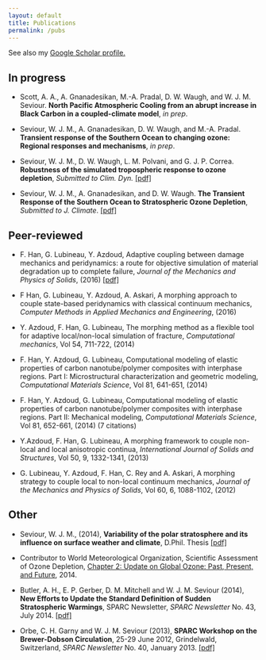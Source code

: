 ```yaml
---
layout: default
title: Publications
permalink: /pubs
---
```


See also my [Google Scholar profile.](https://scholar.google.com/citations?user=Sjpa5TYAAAAJ&hl=en)

## In progress

- Scott, A. A., A. Gnanadesikan, M.-A. Pradal, D. W. Waugh, and W. J. M.
  Seviour. **North Pacific Atmospheric Cooling from an abrupt increase in Black
  Carbon in a coupled-climate model**, _in prep_.

- Seviour, W. J. M., A. Gnanadesikan, D. W. Waugh, and M.-A. Pradal. **Transient
  response of the Southern Ocean to changing ozone: Regional responses and
  mechanisms**, _in prep_.  

- Seviour, W. J. M., D. W. Waugh, L. M. Polvani, and
  G. J. P. Correa. **Robustness of the simulated tropospheric response to ozone
  depletion**, _Submitted to Clim. Dyn._ [[pdf]](downloads/pdfs/Seviour_etal_2016_ozone_models_Submitted.pdf)

- Seviour, W. J. M., A. Gnanadesikan, and D. W.  Waugh. **The Transient Response
  of the Southern Ocean to Stratospheric Ozone Depletion**, _Submitted to
  J. Climate_. [[pdf]](downloads/pdfs/Seviour_etal_2016_SO_Submitted.pdf)

## Peer-reviewed

- F. Han, G. Lubineau, Y. Azdoud, Adaptive coupling between damage mechanics and peridynamics: a route for objective simulation of material degradation up to complete failure, _Journal of the Mechanics and Physics of Solids_, (2016) [[pdf]](https://www.researchgate.net/profile/Fei_Han5/publication/303320003_Adaptive_coupling_between_damage_mechanics_and_peridynamics_a_route_for_objective_simulation_of_material_degradation_up_to_complete_failure/links/574580fa08ae298602f8029d.pdf)

- F Han, G. Lubineau, Y. Azdoud, A. Askari, A morphing approach to couple state-based peridynamics with classical continuum mechanics, _Computer Methods in Applied Mechanics and Engineering_, (2016)

- Y. Azdoud, F. Han, G. Lubineau, The morphing method as a flexible tool for adaptive local/non-local simulation of fracture, _Computational mechanics_, Vol 54, 711-722, (2014)

- F. Han, Y. Azdoud, G. Lubineau, Computational modeling of elastic properties of carbon nanotube/polymer composites with interphase regions. Part I: Microstructural characterization and geometric modeling, _Computational Materials Science_, Vol 81, 641-651, (2014)

- F. Han, Y. Azdoud, G. Lubineau, Computational modeling of elastic properties of carbon nanotube/polymer composites with interphase regions. Part II: Mechanical modeling, _Computational Materials Science_, Vol 81, 652-661, (2014) (7 citations)

- Y.Azdoud, F. Han, G. Lubineau, A morphing framework to couple non-local and local anisotropic continua, _International Journal of Solids and Structures_, Vol 50, 9, 1332-1341, (2013)

- G. Lubineau, Y. Azdoud, F. Han, C. Rey and A. Askari, A morphing strategy to couple local to non-local continuum mechanics, _Journal of the Mechanics and Physics of Solids_, Vol 60, 6, 1088-1102, (2012)

## Other

- Seviour, W. J. M., (2014), **Variability of the polar stratosphere and its
  influence on surface weather and climate**, D.Phil. Thesis
  [[pdf]](downloads/pdfs/Seviour_thesis.pdf)

- Contributor to World Meteorological Organization, Scientific Assessment of
  Ozone Depletion, [Chapter 2: Update on Global Ozone: Past, Present, and Future](http://ozone.unep.org/Assessment_Panels/SAP/Scientific_Assessment_2014/4_Chapter2_2014OzoneAssessment.pdf),
  2014.

- Butler, A. H., E. P. Gerber, D. M. Mitchell and W. J. M. Seviour (2014), **New
  Efforts to Update the Standard Definition of Sudden Stratospheric Warmings**,
  SPARC Newsletter, _SPARC Newsletter_ No. 43, July 2014. [[pdf]](http://www.sparc-climate.org/fileadmin/customer/6_Publications/Newsletter_PDF/43_SPARCnewsletter_Jul2014_WEB.pdf)

- Orbe, C. H. Garny and W. J. M. Seviour (2013), **SPARC Workshop on the
  Brewer-Dobson Circulation**, 25-29 June 2012, Grindelwald, Switzerland, _SPARC
  Newsletter_ No. 40,
  January 2013. [[pdf]](http://www.sparc-climate.org/fileadmin/customer/6_Publications/Newsletter_PDF/40_SPARCnewsletter_Jan2013_web.pdf)
